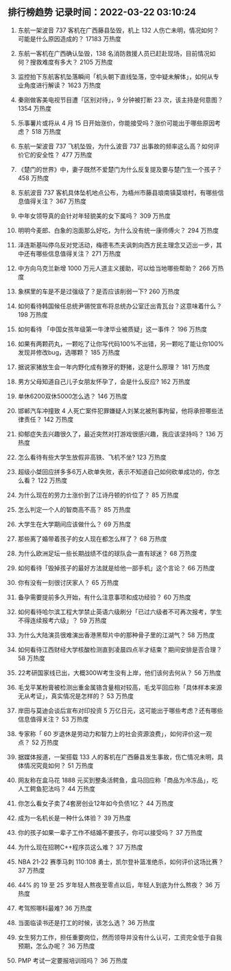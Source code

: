 
## 排行榜趋势 记录时间：2022-03-22 03:10:24
  
  1. 东航一架波音 737 客机在广西藤县坠毁，机上 132 人伤亡未明，情况如何？可能是什么原因造成的？ 17183 万热度
    
  2. 东航一客机在广西确认坠毁，138 名消防救援人员已赶赴现场，目前情况如何？搜救难度有多大？ 2105 万热度
    
  3. 监控拍下东航客机坠落瞬间「机头朝下直线坠落，空中疑未解体」，如何从专业角度进行解读？ 1623 万热度
    
  4. 秦刚做客美电视节目遭「区别对待」，9 分钟被打断 23 次，该主持是何意图？ 1354 万热度
    
  5. 乐事薯片或将从 4 月 15 日开始涨价，你能接受吗？涨价可能出于哪些原因考虑？ 518 万热度
    
  6. 东航一架波音 737 飞机坠毁，为什么波音 737 出事故的频率这么高？如何评价它的安全性？ 477 万热度
    
  7. 《楚门的世界》中，妻子既然不爱楚门为什么反复提及要与楚门生一个孩子？ 458 万热度
    
  8. 东航波音 737 客机具体坠机地点公布，为梧州市藤县琅南镇莫埌村，有哪些信息值得关注？ 367 万热度
    
  9. 中年女领导真的会针对年轻貌美的女下属吗？ 309 万热度
    
  10. 明明今麦郎、白象的泡面那么好吃，为什么没有统一康师傅火？ 294 万热度
    
  11. 泽连斯基叫停乌反对党活动，梅德韦杰夫讽刺向西方民主理念又迈出一步，其中还有哪些信息值得关注？ 271 万热度
    
  12. 中方向乌克兰新增 1000 万元人道主义援助，可以给当地哪些帮助？ 266 万热度
    
  13. 象棋里的车是不是过强级了？是否应该削弱一下? 260 万热度
    
  14. 如何看待韩国候任总统尹锡悦宣布将总统办公室迁出青瓦台？这意味着什么？ 198 万热度
    
  15. 如何看待 「中国女孩年级第一牛津毕业被质疑」这一事件？ 196 万热度
    
  16. 如果有两颗药丸，一颗吃了让你写代码100%不出错，另一颗吃了能让你100%发现并修改bug，选哪颗？ 185 万热度
    
  17. 据说家猪放生会一年内野化成有獠牙的野猪，这是什么原理？ 181 万热度
    
  18. 男方父母知道自己儿子女朋友怀孕了，会是什么反应? 162 万热度
    
  19. 单休6200双休5000怎么选？ 146 万热度
    
  20. 邯郸汽车冲撞致 4 人死亡案件犯罪嫌疑人刘某北被刑事拘留，他将承担哪些法律责任？ 142 万热度
    
  21. 抑郁症失去兴趣很久了，最近突然对打游戏很感兴趣，我应该坚持吗？ 136 万热度
    
  22. 怎么看待有些大学生放假非高铁、飞机不坐? 123 万热度
    
  23. 超级小桀回应拼多多6万人砍单失败，表示不知道自己如何砍单成功的，你怎么看？ 122 万热度
    
  24. 为什么现在的劳力士涨价到了江诗丹顿的价位了？ 85 万热度
    
  25. 怎么判定一个人的智商高不高？ 85 万热度
    
  26. 大学生在大学期间应该做什么？ 69 万热度
    
  27. 那些离了婚带着孩子的女人现在都怎么样了？ 68 万热度
    
  28. 为什么欧洲足坛一些长期战绩不佳的球队会一直有球迷？ 68 万热度
    
  29. 如何看待「毁掉孩子的最好方法就是给他一部手机」这个言论？ 66 万热度
    
  30. 你有没有一刻很讨厌家人？ 65 万热度
    
  31. 备孕需要提前多久开始，有什么注意事项和成功经验？ 60 万热度
    
  32. 如何看待哈尔滨工程大学禁止英语六级刷分「已过六级者不可再次报考，学生不得连续报考六级」？ 59 万热度
    
  33. 为什么大陆演员很难演出香港黑帮片中的那种骨子里的江湖气？ 58 万热度
    
  34. 如何看待江西财经大学核酸检测直到凌晨四点半才结束？期间安排是否合理？ 58 万热度
    
  35. 22考研国家线已出，大概300W考生没有上岸，他们该何去何从？ 56 万热度
    
  36. 毛戈平某粉膏被检测出重金属铬含量相对较高，毛戈平回应称「具体样本来源无从考证」，真实情况是怎样的？ 53 万热度
    
  37. 岸田与莫迪会谈后宣布对印投资 5 万亿日元，这可能出于哪些考虑？还有哪些信息值得关注？ 53 万热度
    
  38. 专家称「 60 岁退休是劳动力和智力上的社会资源浪费」，如何评价这一观点？ 52 万热度
    
  39. 据媒体报道，一架搭载 133 人的客机在广西藤县发生事故，伤亡情况未明，具体情况究竟如何？ 51 万热度
    
  40. 网友称在盒马花 1888 元买到整条活鳄鱼，盒马回应称「商品为冷冻品」，吃人工鳄鱼犯法吗？ 44 万热度
    
  41. 你怎么看女子卖了4套房创业12年如今负债1亿？ 44 万热度
    
  42. 成为一名机长是一种什么体验？ 39 万热度
    
  43. 你的孩子如果一辈子工作不结婚不要孩子，你可以接受吗？ 37 万热度
    
  44. 为什么现在招聘C++程序员这么难？ 37 万热度
    
  45. NBA 21-22 赛季马刺 110:108 勇士，凯尔登补篮准绝杀，如何评价这场比赛？ 37 万热度
    
  46. 44% 的 19 至 25 岁年轻人熬夜至零点以后，年轻人到底为什么熬夜？ 36 万热度
    
  47. 考驾照哪科最难? 36 万热度
    
  48. 当面临读书还是打工的时候，该怎么选？ 36 万热度
    
  49. 女生努力工作，担任重要岗位，然而领导并没有什么认可，工资完全低于自我预期，怎么办呢？ 36 万热度
    
  50. PMP 考试一定要报培训班吗？ 36 万热度
    